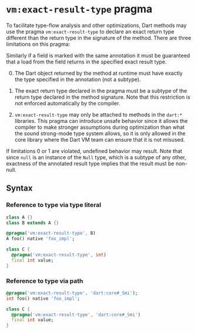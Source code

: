 # `vm:exact-result-type` pragma

To facilitate type-flow analysis and other optimizations, Dart methods may use
the pragma `vm:exact-result-type` to declare an exact return type different than
the return type in the signature of the method. There are three limitations on
this pragma:

Similarly if a field is marked with the same annotation it must be guaranteed
that a load from the field returns in the specified exact result type.

0. The Dart object returned by the method at runtime must have exactly the type
specified in the annotation (not a subtype).

1. The exact return type declared in the pragma must be a subtype of the return
   type declared in the method signature.
   Note that this restriction is not enforced automatically by the compiler.

2. `vm:exact-result-type` may only be attached to methods in the `dart:*`
   libraries.
   This pragma can introduce unsafe behavior since it allows the compiler to
   make stronger assumptions during optimization than what the sound strong-mode
   type system allows, so it is only allowed in the core library where the Dart
   VM team can ensure that it is not misused.

If limitations 0 or 1 are violated, undefined behavior may result.
Note that since `null` is an instance of the `Null` type, which is a subtype of any other, exactness of the annotated result type implies that the result must be non-null.

## Syntax

### Reference to type via type literal

```dart
class A {}
class B extends A {}

@pragma('vm:exact-result-type', B)
A foo() native 'foo_impl';

class C {
  @pragma('vm:exact-result-type', int)
  final int value;
}
```

### Reference to type via path

```dart
@pragma('vm:exact-result-type', 'dart:core#_Smi');
int foo() native 'foo_impl';

class C {
  @pragma('vm:exact-result-type', 'dart:core#_Smi')
  final int value;
}

```
